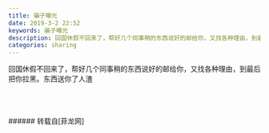 ```yaml
---
title: 骗子曝光
date: 2019-3-2 22:52
keywords: 骗子曝光
description: 回国休假不回来了，帮好几个同事稍的东西说好的邮给你，又找各种理由，到最后把你拉黑。东西送你了人渣
categories: sharing
---
```

<td class="t_f" id="postmessage_3145766">

回国休假不回来了，帮好几个同事稍的东西说好的邮给你，又找各种理由，到最后把你拉黑。东西送你了人渣<img alt="" border="0" class="zoom" data-cf-modified-dcb35a1481f4134790d876dc-="" file="http://www.flw.ph//mobcent//app/data/phiz/default/01.png" id="aimg_IiFGS" lazyloadthumb="1" onclick="" onmouseover="" src="http://www.flw.ph//mobcent//app/data/phiz/default/01.png"/><img alt="" border="0" class="zoom" data-cf-modified-dcb35a1481f4134790d876dc-="" file="http://www.flw.ph//mobcent//app/data/phiz/default/01.png" id="aimg_E9h0p" lazyloadthumb="1" onclick="" onmouseover="" src="http://www.flw.ph//mobcent//app/data/phiz/default/01.png"/><br/>
<img alt="" border="0" class="zoom" data-cf-modified-dcb35a1481f4134790d876dc-="" file="http://www.flw.ph/data/appbyme/upload/image/201903/02/g4HuUNsJ5HlI.jpg" id="aimg_m10E7" lazyloadthumb="1" onclick="" onmouseover="" src="http://www.flw.ph/data/appbyme/upload/image/201903/02/g4HuUNsJ5HlI.jpg"/><br/>
<br/>
<img alt="" border="0" class="zoom" data-cf-modified-dcb35a1481f4134790d876dc-="" file="http://www.flw.ph/data/appbyme/upload/image/201903/02/lSO0IBiInjil.jpg" id="aimg_V6eYE" lazyloadthumb="1" onclick="" onmouseover="" src="http://www.flw.ph/data/appbyme/upload/image/201903/02/lSO0IBiInjil.jpg"/><br/>
<br/>
<img alt="" border="0" class="zoom" data-cf-modified-dcb35a1481f4134790d876dc-="" file="http://www.flw.ph/data/appbyme/upload/image/201903/02/K4t1f7RUuu1h.jpg" id="aimg_pqJc2" lazyloadthumb="1" onclick="" onmouseover="" src="http://www.flw.ph/data/appbyme/upload/image/201903/02/K4t1f7RUuu1h.jpg"/><br/>
<br/>
</td>
###### 转载自[菲龙网]